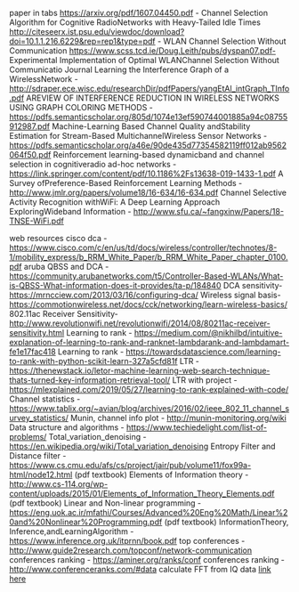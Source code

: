 paper in tabs
 https://arxiv.org/pdf/1607.04450.pdf - Channel Selection Algorithm for Cognitive RadioNetworks with Heavy-Tailed Idle Times
 http://citeseerx.ist.psu.edu/viewdoc/download?doi=10.1.1.216.6229&rep=rep1&type=pdf - WLAN Channel Selection Without Communication
 https://www.scss.tcd.ie/Doug.Leith/pubs/dyspan07.pdf- Experimental Implementation of Optimal WLANChannel Selection Without Communicatio
 Journal Learning the Interference Graph of a WirelessNetwork - http://sdraper.ece.wisc.edu/researchDir/pdfPapers/yangEtAl_intGraph_TInfo.pdf
 AREVIEW OF INTERFERENCE REDUCTION IN WIRELESS NETWORKS USING GRAPH COLORING METHODS -https://pdfs.semanticscholar.org/805d/1074e13ef590744001885a94c08755912987.pdf
 Machine-Learning Based Channel Quality andStability Estimation for Stream-Based MultichannelWireless Sensor Networks - https://pdfs.semanticscholar.org/a46e/90de435d77354582119ff012ab9562064f50.pdf
 Reinforcement learning-based dynamicband and channel selection in cognitiveradio ad-hoc networks - https://link.springer.com/content/pdf/10.1186%2Fs13638-019-1433-1.pdf
A Survey ofPreference-Based Reinforcement Learning Methods - http://www.jmlr.org/papers/volume18/16-634/16-634.pdf
Channel Selective Activity Recognition withWiFi: A Deep Learning Approach ExploringWideband Information - http://www.sfu.ca/~fangxinw/Papers/18-TNSE-WiFi.pdf

web resources
 cisco dca - https://www.cisco.com/c/en/us/td/docs/wireless/controller/technotes/8-1/mobility_express/b_RRM_White_Paper/b_RRM_White_Paper_chapter_0100.pdf
 aruba QBSS and DCA - https://community.arubanetworks.com/t5/Controller-Based-WLANs/What-is-QBSS-What-information-does-it-provides/ta-p/184840
 DCA sensitivity- https://mrncciew.com/2013/03/16/configuring-dca/
 Wireless signal basis- https://commotionwireless.net/docs/cck/networking/learn-wireless-basics/
 802.11ac Receiver Sensitivity- http://www.revolutionwifi.net/revolutionwifi/2014/08/80211ac-receiver-sensitivity.html
 Learning to rank - https://medium.com/@nikhilbd/intuitive-explanation-of-learning-to-rank-and-ranknet-lambdarank-and-lambdamart-fe1e17fac418
 Learning to rank - https://towardsdatascience.com/learning-to-rank-with-python-scikit-learn-327a5cfd81f
 LTR - https://thenewstack.io/letor-machine-learning-web-search-technique-thats-turned-key-information-retrieval-tool/
 LTR with project - https://mlexplained.com/2019/05/27/learning-to-rank-explained-with-code/
 Channel statistics - https://www.tablix.org/~avian/blog/archives/2016/02/ieee_802_11_channel_survey_statistics/
 Munin, channel info plot - http://munin-monitoring.org/wiki
 Data structure and algorithms - https://www.techiedelight.com/list-of-problems/
 Total_variation_denoising - https://en.wikipedia.org/wiki/Total_variation_denoising
 Entropy Filter and Distance filter - https://www.cs.cmu.edu/afs/cs/project/jair/pub/volume11/fox99a-html/node12.html
 (pdf textbook) Elements of Information theory - http://www.cs-114.org/wp-content/uploads/2015/01/Elements_of_Information_Theory_Elements.pdf
 (pdf textbook) Linear and Non-linear programming - https://eng.uok.ac.ir/mfathi/Courses/Advanced%20Eng%20Math/Linear%20and%20Nonlinear%20Programming.pdf
 (pdf textbook) InformationTheory, Inference,andLearningAlgorithm - https://www.inference.org.uk/itprnn/book.pdf
 top conferences - http://www.guide2research.com/topconf/network-communication
 conferences ranking - https://aminer.org/ranks/conf
 conferences ranking - http://www.conferenceranks.com/#data
 calculate FFT from IQ data [link here](https://forums.radioreference.com/threads/help-to-calculate-fft-from-iq-data.326601/)
